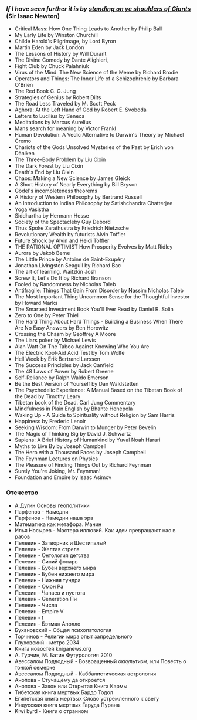 ### _If I have seen further it is by_ [_standing on ye shoulders of Giants_](https://en.wikipedia.org/wiki/Standing_on_the_shoulders_of_giants) (Sir Isaac Newton)

- Critical Mass: How One Thing Leads to Another by Philip Ball 
- My Early Life by Winston Churchill
- Childe Harold's Pilgrimage, by Lord Byron
- Martin Eden by Jack London
- The Lessons of History by Will Durant
- The Divine Comedy by Dante Alighieri, 
- Fight Club by Chuck Palahniuk
- Virus of the Mind: The New Science of the Meme by Richard Brodie
- Operators and Things: The Inner Life of a Schizophrenic by Barbara O'Brien
- The Red Book C. G. Jung
- Strategies of Genius by Robert Dilts
- The Road Less Traveled by M. Scott Peck
- Aghora: At the Left Hand of God by Robert E. Svoboda
- Letters to Lucilius by Seneca
- Meditations by Marcus Aurelius
- Mans search for meaning by Victor Frankl
- Human Devolution: A Vedic Alternative to Darwin's Theory by Michael Cremo
- Chariots of the Gods Unsolved Mysteries of the Past by Erich von Däniken
- The Three-Body Problem by Liu Cixin
- The Dark Forest by Liu Cixin 
- Death's End by Liu Cixin
- Chaos: Making a New Science by James Gleick
- A Short History of Nearly Everything by Bill Bryson
- Gödel's incompleteness theorems
- A History of Western Philosophy by Bertrand Russell
- An Introduction to Indian Philosophy by Satishchandra Chatterjee
- Yoga Vasistha
- Siddhartha by Hermann Hesse
- Society of the Spectacleby Guy Debord
- Thus Spoke Zarathustra by Friedrich Nietzsche
- Revolutionary Wealth by futurists Alvin Toffler
- Future Shock by Alvin and Heidi Toffler
- THE RATIONAL OPTIMIST How Prosperity Evolves by Matt Ridley
- Aurora by Jakob Beme
- The Little Prince by Antoine de Saint-Exupéry
- Jonathan Livingston Seagull by Richard Bac
- The art of learning. Waitzkin Josh
- Screw It, Let's Do It by Richard Branson
- Fooled by Randomness by Nicholas Taleb
- Antifragile: Things That Gain From Disorder by Nassim Nicholas Taleb
- The Most Important Thing Uncommon Sense for the Thoughtful Investor by Howard Marks
- The Smartest Investment Book You'll Ever Read by Daniel R. Solin
- Zero to One by Peter Thiel
- The Hard Thing About Hard Things - Building a Business When There Are No Easy Answers by Ben Horowitz
- Crossing the Chasm by Geoffrey A Moore
- The Liars poker by Michael Lewis
- Alan Watt On The Taboo Against Knowing Who You Are
- The Electric Kool-Aid Acid Test by Tom Wolfe
- Hell Week by Erik Bertrand Larssen
- The Success Principles by Jack Canfield 
- The 48 Laws of Power by Robert Greene
- Self-Reliance by Ralph Waldo Emerson
- Be the Best Version of Yourself by Dan Waldstetten 
- The Psychedelic Experience: A Manual Based on the Tibetan Book of the Dead by Timothy Leary
- Tibetan book of the Dead. Carl Jung Commentary  
- Mindfulness in Plain English by Bhante Henepola 
- Waking Up - A Guide to Spirituality without Religion by Sam Harris
- Happiness by Frederic Lenoir
- Seeking Wisdom: From Darwin to Munger by Peter Bevelin
- The Magic of Thinking Big by David J. Schwartz
- Sapiens: A Brief History of Humankind by Yuval Noah Harari
- Myths to Live By by Joseph Campbell
- The Hero with a Thousand Faces by Joseph Campbell
- The Feynman Lectures on Physics
- The Pleasure of Finding Things Out by Richard Feynman
- Surely You're Joking, Mr. Feynman!
- Foundation and Empire by Isaac Asimov 

### Отечество
- А.Дугин Основы геополитики
- Парфенов - Намедни
- Парфенов - Намедни наша эра
- Математика как метафора. Манин
- Илья Носырев - Мастера иллюзий. Как идеи превращают нас в рабов
- Пелевин - Затворник и Шестипалый
- Пелевин - Желтая стрела
- Пелевин - Онтология детства
- Пелевин - Синий фонарь
- Пелевин - Бубен верхнего мира
- Пелевин - Бубен нижнего мира
- Пелевин - Нижняя тундра
- Пелевин - Омон Ра
- Пелевин - Чапаев и пустота
- Пелевин - Generation Пи
- Пелевин - Числа
- Пелевин - Empire V
- Пелевин - t
- Пелевин - Бэтман Аполло
- Бухановский - Общая психопатология
- Торчинов - Религии мира опыт запредельного
- Глуховский - метро 2034
- Книга новостей kniganews.org
- А. Турчин, М. Батин Футурология 2010
- Авессалом Подводный - Возвращенный оккультизм, или Повесть о тонкой семерке
- Авессалом Подводный - Каббалистическая астрология
- Анопова - Стучащему да откроется 
- Анопова - Закон или Открытая Книга Кармы
- Тибетская книга мертвых Бардо Тодол
- Египетская книга мертвых Слово устремленного к свету
- Индусская книга мертвых Гаруда Пурана
- Kiwi byrd - Книги о странном
